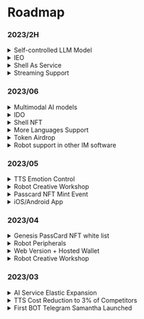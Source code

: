 # Roadmap

### 2023/2H

<details>

<summary>Self-controlled LLM Model</summary>

Already on the way

Support feeding your own fine-tuning corpus, making your BOT fully meet your expectations🤗

Lifetime memory bank

Internet connection and API access capabilities!

Fewer restrictions

</details>

<details>

<summary>IEO</summary>



</details>

<details>

<summary>Shell As Service</summary>

Underlying capabilities open, embeddable in any third-party application

</details>

<details>

<summary>Streaming Support</summary>

No-latency voice conversation experience

</details>

### 2023/06

<details>

<summary>Multimodal AI models</summary>



</details>

<details>

<summary>IDO</summary>



</details>

<details>

<summary>Shell NFT</summary>



</details>

<details>

<summary>More Languages Support</summary>



</details>

<details>

<summary>Token Airdrop</summary>



</details>

<details>

<summary>Robot support in other IM software</summary>

MyShell.ai Creative Workshop will support robot deployment to other social platforms, and users can bind their social accounts. Through the bound social accounts, membership benefits can be extended to robots on social media, and it is expected to support platforms such as Telegram and Discord.

</details>

### 2023/05

<details>

<summary>TTS Emotion Control</summary>

BOT's voice will contain richer emotional differences, and this feature will enter the public beta stage in May.

</details>

<details>

<summary>Robot Creative Workshop</summary>



</details>

<details>

<summary>Passcard NFT Mint Event</summary>



</details>

<details>

<summary>iOS/Android App</summary>



</details>

### 2023/04

<details>

<summary>Genesis PassCard NFT white list</summary>



</details>

<details>

<summary>Robot Peripherals</summary>

* Twitter space AMA bot
* KOL bot
* Vitalik bot

</details>

<details>

<summary>Web Version + Hosted Wallet</summary>



</details>

<details>

<summary>Robot Creative Workshop</summary>



</details>

### 2023/03

<details>

<summary>AI Service Elastic Expansion</summary>



</details>

<details>

<summary>TTS Cost Reduction to 3% of Competitors</summary>

With the influx of users, our daily voice interaction volume quickly broke through the 100,000 mark. We intensively optimized our self-developed TTS model within three weeks, reducing its cost by 97% compared to Microsoft's TTS API and supporting rapid cloning of 1-5 minute voice samples.

</details>

<details>

<summary>First BOT Telegram Samantha Launched</summary>

On 03/07, we launched our first Bot Samantha on Telegram.

</details>